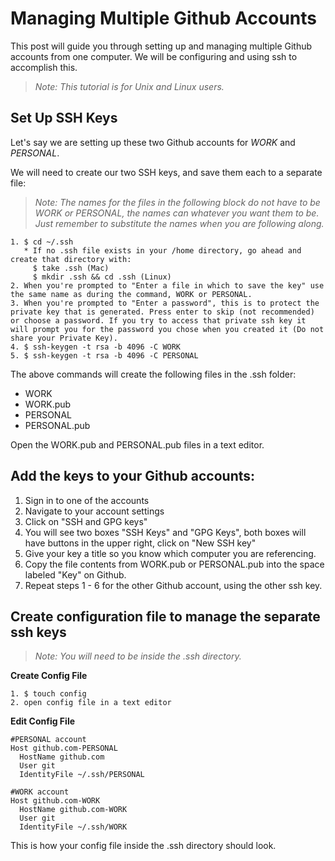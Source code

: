 # Managing Multiple Github Accounts

This post will guide you through setting up and managing multiple Github accounts from one computer. We will be configuring and using ssh to accomplish this.

> _Note: This tutorial is for Unix and Linux users._

## Set Up SSH Keys
Let's say we are setting up these two Github accounts for _WORK_ and _PERSONAL_.

We will need to create our two SSH keys, and save them each to a separate file:

> _Note: The names for the files in the following block do not have to be WORK or PERSONAL, the names can whatever you want them to be. Just remember to substitute the names when you are following along._

```
1. $ cd ~/.ssh
   * If no .ssh file exists in your /home directory, go ahead and create that directory with:
     $ take .ssh (Mac)
     $ mkdir .ssh && cd .ssh (Linux)
2. When you're prompted to "Enter a file in which to save the key" use the same name as during the command, WORK or PERSONAL.
3. When you're prompted to "Enter a password", this is to protect the private key that is generated. Press enter to skip (not recommended) or choose a password. If you try to access that private ssh key it will prompt you for the password you chose when you created it (Do not share your Private Key).
4. $ ssh-keygen -t rsa -b 4096 -C WORK
5. $ ssh-keygen -t rsa -b 4096 -C PERSONAL
```
The above commands will create the following files in the .ssh folder:

* WORK
* WORK.pub
* PERSONAL
* PERSONAL.pub

Open the WORK.pub and PERSONAL.pub files in a text editor.

## Add the keys to your Github accounts:

1. Sign in to one of the accounts
2. Navigate to your account settings
3. Click on "SSH and GPG keys"
4. You will see two boxes "SSH Keys" and "GPG Keys", both boxes will have buttons in the upper right,  click on "New SSH key"
5. Give your key a title so you know which computer you are referencing.
6. Copy the file contents from WORK.pub or PERSONAL.pub into the space labeled "Key" on Github.
7. Repeat steps 1 - 6 for the other Github account, using the other ssh key.

## Create configuration file to manage the separate ssh keys

> _Note: You will need to be inside the .ssh directory._

__Create Config File__
```
1. $ touch config
2. open config file in a text editor
```

__Edit Config File__
```
#PERSONAL account
Host github.com-PERSONAL
  HostName github.com
  User git
  IdentityFile ~/.ssh/PERSONAL

#WORK account
Host github.com-WORK
  HostName github.com-WORK
  User git
  IdentityFile ~/.ssh/WORK
```
This is how your config file inside the .ssh directory should look. 
